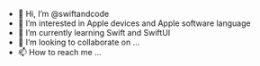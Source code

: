 - 👋 Hi, I’m @swiftandcode
- 👀 I’m interested in Apple devices and Apple software language 
- 🌱 I’m currently learning Swift and SwiftUI 
- 💞️ I’m looking to collaborate on ...
- 📫 How to reach me ...

<!---
swiftandcode/swiftandcode is a ✨ special ✨ repository because its `README.md` (this file) appears on your GitHub profile.
You can click the Preview link to take a look at your changes.
--->
